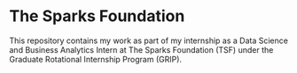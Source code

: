 # The Sparks Foundation
This repository contains my work as part of my internship as a Data Science and Business Analytics Intern at The Sparks Foundation (TSF) under the Graduate Rotational Internship Program (GRIP).
